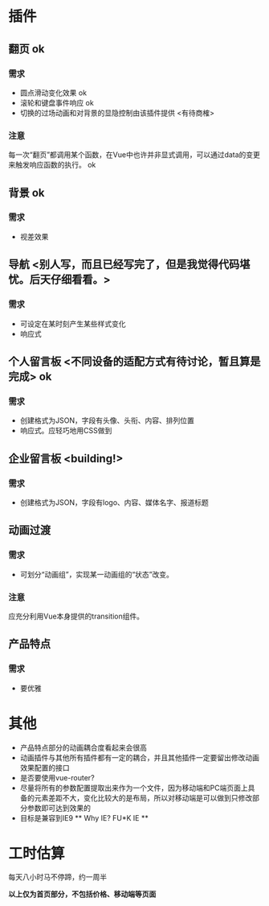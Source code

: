 # 插件

## 翻页 ok

### 需求

- 圆点滑动变化效果 ok
- 滚轮和键盘事件响应 ok
- 切换的过场动画和对背景的显隐控制由该插件提供 <有待商榷>

### 注意

每一次“翻页”都调用某个函数，在Vue中也许并非显式调用，可以通过data的变更来触发响应函数的执行。 ok

## 背景 ok

### 需求

- 视差效果

## 导航 <别人写，而且已经写完了，但是我觉得代码堪忧。后天仔细看看。>

### 需求

- 可设定在某时刻产生某些样式变化
- 响应式

## 个人留言板 <不同设备的适配方式有待讨论，暂且算是完成> ok

### 需求

- 创建格式为JSON，字段有头像、头衔、内容、排列位置
- 响应式。应轻巧地用CSS做到

## 企业留言板 <building!>

### 需求

- 创建格式为JSON，字段有logo、内容、媒体名字、报道标题


## 动画过渡

### 需求

- 可划分“动画组”，实现某一动画组的“状态”改变。

### 注意

应充分利用Vue本身提供的transition组件。

## 产品特点

### 需求

- 要优雅

# 其他 

- 产品特点部分的动画耦合度看起来会很高
- 动画插件与其他所有插件都有一定的耦合，并且其他插件一定要留出修改动画效果配置的接口
- 是否要使用vue-router?
- 尽量将所有的参数配置提取出来作为一个文件，因为移动端和PC端页面上具备的元素差距不大，变化比较大的是布局，所以对移动端是可以做到只修改部分参数即可达到效果的
- 目标是兼容到IE9 ** Why IE? FU\*K IE **

# 工时估算

每天八小时马不停蹄，约一周半


**以上仅为首页部分，不包括价格、移动端等页面**
